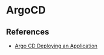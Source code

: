 # ArgoCD


## References

- [Argo CD Deploying an Application](https://kubebyexample.com/learning-paths/argo-cd/argo-cd-deploying-application)